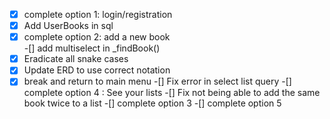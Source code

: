 -[x] complete option 1: login/registration 
-[x] Add UserBooks in sql
-[x] complete option 2: add a new book  
-[] add multiselect in _findBook()
-[x] Eradicate all snake cases
-[x] Update ERD to use correct notation 
-[x] break and return to main menu
-[] Fix error in select list query 
-[] complete option 4 : See your lists 
-[] Fix not being able to add the same book twice to a list 
-[] complete option 3
-[] complete option 5 
